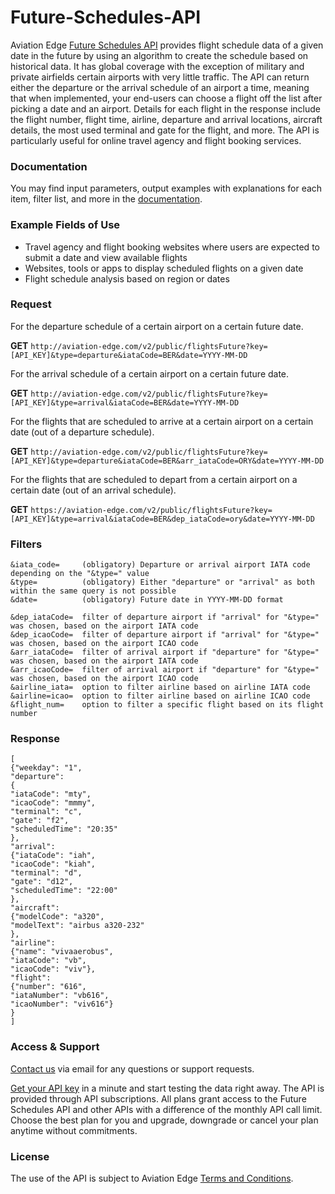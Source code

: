 # Future-Schedules-API
Aviation Edge [Future Schedules API](https://aviation-edge.com/future-flight-schedules-and-timetables-of-airports-api/) provides flight schedule data of a given date in the future by using an algorithm to create the schedule based on historical data. It has global coverage with the exception of military and private airfields certain airports with very little traffic. The API can return either the departure or the arrival schedule of an airport a time, meaning  that when implemented, your end-users can choose a flight off the list after picking a date and an airport. Details for each flight in the response include the flight number, flight time, airline, departure  and arrival locations, aircraft details, the most used terminal and gate for the flight, and more. The API is particularly useful for online travel agency and flight booking services.

### Documentation
You may find input parameters, output examples with explanations for each item, filter list, and more in the [documentation](https://aviation-edge.com/developers/).

### Example Fields of Use
- Travel agency and flight booking websites where users are expected to submit a date and view available flights
- Websites, tools or apps to  display scheduled flights on a given date
- Flight schedule analysis based on region or dates

### Request 
For the departure schedule of a certain airport on a certain future date.

**GET** `http://aviation-edge.com/v2/public/flightsFuture?key=[API_KEY]&type=departure&iataCode=BER&date=YYYY-MM-DD`

For the arrival schedule of a certain airport on a certain future date.

**GET** `http://aviation-edge.com/v2/public/flightsFuture?key=[API_KEY]&type=arrival&iataCode=BER&date=YYYY-MM-DD`

For the flights that are scheduled to arrive at a certain airport on a certain date (out of a departure schedule).

**GET** `http://aviation-edge.com/v2/public/flightsFuture?key=[API_KEY]&type=departure&iataCode=BER&arr_iataCode=ORY&date=YYYY-MM-DD`

For the flights that are scheduled to depart from a certain airport on a certain date (out of an arrival schedule).

**GET** `https://aviation-edge.com/v2/public/flightsFuture?key=[API_KEY]&type=arrival&iataCode=BER&dep_iataCode=ory&date=YYYY-MM-DD`

### Filters
```
&iata_code=     (obligatory) Departure or arrival airport IATA code depending on the "&type=" value
&type=          (obligatory) Either "departure" or "arrival" as both within the same query is not possible
&date=          (obligatory) Future date in YYYY-MM-DD format

&dep_iataCode=  filter of departure airport if "arrival" for "&type=" was chosen, based on the airport IATA code
&dep_icaoCode=  filter of departure airport if "arrival" for "&type=" was chosen, based on the airport ICAO code
&arr_iataCode=  filter of arrival airport if "departure" for "&type=" was chosen, based on the airport IATA code
&arr_icaoCode=  filter of arrival airport if "departure" for "&type=" was chosen, based on the airport ICAO code
&airline_iata=  option to filter airline based on airline IATA code
&airline=icao=  option to filter airline based on airline ICAO code
&flight_num=    option to filter a specific flight based on its flight number
```

### Response
```
[
{"weekday": "1",
"departure": 
{
"iataCode": "mty",
"icaoCode": "mmmy",
"terminal": "c",
"gate": "f2",
"scheduledTime": "20:35"
}, 
"arrival": 
{"iataCode": "iah", 
"icaoCode": "kiah",
"terminal": "d", 
"gate": "d12", 
"scheduledTime": "22:00"
}, 
"aircraft": 
{"modelCode": "a320", 
"modelText": "airbus a320-232"
},
"airline": 
{"name": "vivaaerobus",
"iataCode": "vb", 
"icaoCode": "viv"}, 
"flight": 
{"number": "616", 
"iataNumber": "vb616", 
"icaoNumber": "viv616"}
}
]
```

### Access & Support
[Contact us](https://aviation-edge.com/contact/) via email for any questions or support requests.

[Get your API key](https://aviation-edge.com/premium-api/) in a minute and start testing the data right away. The API is provided through API subscriptions. All plans grant access to the Future Schedules API and other APIs with a difference of the monthly API call limit. Choose the best plan for you and upgrade, downgrade or cancel your plan anytime without  commitments.

### License
The use of the API is subject to Aviation Edge [Terms and Conditions](https://aviation-edge.com/api-terms-of-service/).
